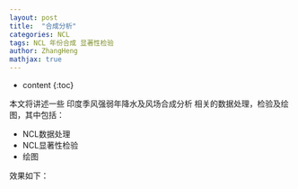 ```yaml
---
layout: post
title:  "合成分析"
categories: NCL
tags: NCL 年份合成 显著性检验 
author: ZhangHeng
mathjax: true
---
```


* content
{:toc}

本文将讲述一些 印度季风强弱年降水及风场合成分析 相关的数据处理，检验及绘图，其中包括：

- NCL数据处理
- NCL显著性检验
- 绘图





效果如下：




